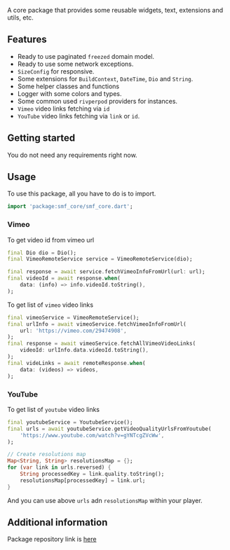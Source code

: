 <!--
This README describes the package. If you publish this package to pub.dev,
this README's contents appear on the landing page for your package.

For information about how to write a good package README, see the guide for
[writing package pages](https://dart.dev/guides/libraries/writing-package-pages).

For general information about developing packages, see the Dart guide for
[creating packages](https://dart.dev/guides/libraries/create-library-packages)
and the Flutter guide for
[developing packages and plugins](https://flutter.dev/developing-packages).
-->

A core package that provides some reusable widgets, text, extensions and utils, etc.

## Features

- Ready to use paginated `freezed` domain model.
- Ready to use some network exceptions.
- `SizeConfig` for responsive.
- Some extensions for `BuildContext`, `DateTime`, `Dio` and `String`.
- Some helper classes and functions
- Logger with some colors and types.
- Some common used `rivperpod` providers for instances.
- `Vimeo` video links fetching via `id`
- `YouTube` video links fetching via `link` or `id`.

## Getting started

You do not need any requirements right now.

## Usage

To use this package, all you have to do is to import.

```dart
import 'package:smf_core/smf_core.dart';
```

### Vimeo

To get video id from vimeo url

```dart
final Dio dio = Dio();
final VimeoRemoteService service = VimeoRemoteService(dio);

final response = await service.fetchVimeoInfoFromUrl(url: url);
final videoId = await response.when(
    data: (info) => info.videoId.toString(),
);
```

To get list of `vimeo` video links

```dart
final vimeoService = VimeoRemoteService();
final urlInfo = await vimeoService.fetchVimeoInfoFromUrl(
    url: 'https://vimeo.com/29474908',
);
final response = await vimeoService.fetchAllVimeoVideoLinks(
    videoId: urlInfo.data.videoId.toString(),
);
final videLinks = await remoteResponse.when(
    data: (videos) => videos,
);
```

### YouTube

To get list of `youtube` video links

```dart
final youtubeService = YoutubeService();
final urls = await youtubeService.getVideoQualityUrlsFromYoutube(
    'https://www.youtube.com/watch?v=gYNTcgZVcWw',
);

// Create resolutions map
Map<String, String> resolutionsMap = {};
for (var link in urls.reversed) {
    String processedKey = link.quality.toString();
    resolutionsMap[processedKey] = link.url;
}
```

And you can use above `urls` adn `resolutionsMap` within your player.

## Additional information

Package repository link is [here](https://github.com/mixin27/smf-core)
